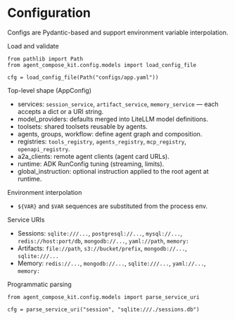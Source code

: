 # Configuration

Configs are Pydantic-based and support environment variable interpolation.

Load and validate

```
from pathlib import Path
from agent_compose_kit.config.models import load_config_file

cfg = load_config_file(Path("configs/app.yaml"))
```

Top-level shape (AppConfig)

- services: `session_service`, `artifact_service`, `memory_service` — each accepts a dict or a URI string.
- model_providers: defaults merged into LiteLLM model definitions.
- toolsets: shared toolsets reusable by agents.
- agents, groups, workflow: define agent graph and composition.
- registries: `tools_registry`, `agents_registry`, `mcp_registry`, `openapi_registry`.
- a2a_clients: remote agent clients (agent card URLs).
- runtime: ADK RunConfig tuning (streaming, limits).
- global_instruction: optional instruction applied to the root agent at runtime.

Environment interpolation

- `${VAR}` and `$VAR` sequences are substituted from the process env.

Service URIs

- Sessions: `sqlite:///...`, `postgresql://...`, `mysql://...`, `redis://host:port/db`, `mongodb://...`, `yaml://path`, `memory:`
- Artifacts: `file://path`, `s3://bucket/prefix`, `mongodb://...`, `sqlite:///...`
- Memory: `redis://...`, `mongodb://...`, `sqlite:///...`, `yaml://...`, `memory:`

Programmatic parsing

```
from agent_compose_kit.config.models import parse_service_uri

cfg = parse_service_uri("session", "sqlite:///./sessions.db")
```
